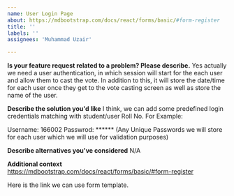 ```yaml
---
name: User Login Page 
about: https://mdbootstrap.com/docs/react/forms/basic/#form-register
title: ''
labels: ''
assignees: 'Muhammad Uzair'

---
```


**Is your feature request related to a problem? Please describe.**
Yes actually we need a user authentication, in which session will start for the each user and allow them to cast the vote. In addition to this, it will store the date/time for each user once they get to the vote casting screen as well as store the name of the user.

**Describe the solution you'd like**
I think, we can add some predefined login credentials matching with student/user Roll No. For Example:

Username: 166002
Passwrod: ****** (Any Unique Passwords we will store for each user which we will use for validation purposes)

**Describe alternatives you've considered**
N/A

**Additional context**
https://mdbootstrap.com/docs/react/forms/basic/#form-register

Here is the link we can use form template.

